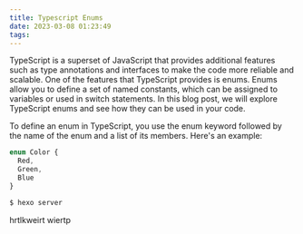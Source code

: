 ```yaml
---
title: Typescript Enums
date: 2023-03-08 01:23:49
tags:
---
```


TypeScript is a superset of JavaScript that provides additional features such as type annotations and interfaces to make the code more reliable and scalable. One of the features that TypeScript provides is enums. Enums allow you to define a set of named constants, which can be assigned to variables or used in switch statements. In this blog post, we will explore TypeScript enums and see how they can be used in your code.

To define an enum in TypeScript, you use the enum keyword followed by the name of the enum and a list of its members. Here's an example:

``` typescript
enum Color {
  Red,
  Green,
  Blue
}
```
``` bash
$ hexo server
```

hrtlkweirt wiertp